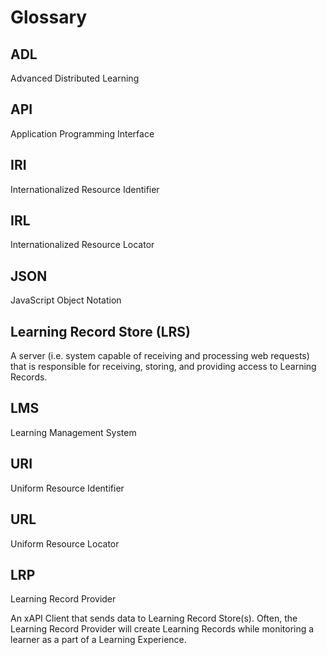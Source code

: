 # Glossary

## ADL

Advanced Distributed Learning

## API

Application Programming Interface

## IRI

Internationalized Resource Identifier

## IRL

Internationalized Resource Locator

## JSON

JavaScript Object Notation

## Learning Record Store (LRS)

A server (i.e. system capable of receiving and processing web requests) that is responsible for receiving, storing, and providing access to Learning Records.

## LMS

Learning Management System

## URI

Uniform Resource Identifier

## URL

Uniform Resource Locator

## LRP

Learning Record Provider 

An xAPI Client that sends data to Learning Record Store(s). Often, the Learning Record Provider will create Learning Records while monitoring a learner as a part of a Learning Experience.
